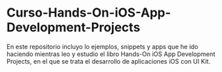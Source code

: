 # Curso-Hands-On-iOS-App-Development-Projects
En este repositorio incluyo lo ejemplos, snippets y apps que he ido haciendo mientras leo y estudio el libro Hands-On iOS App Development Projects, en el que se trata el desarrollo de aplicaciones iOS con UI Kit.
